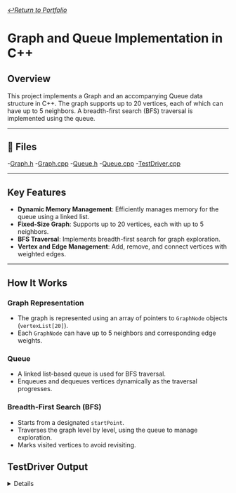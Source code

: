 ###### [↩️Return to Portfolio](https://github.com/EricDelgado993/Portfolio)
# Graph and Queue Implementation in C++

## Overview
This project implements a Graph and an accompanying Queue data structure in C++. The graph supports up to 20 vertices, each of which can have up to 5 neighbors. A breadth-first search (BFS) traversal is implemented using the queue.

---

## 📂 **Files**
  -[Graph.h](https://github.com/EricDelgado993/Graph/blob/master/Graph/Graph.h)
  -[Graph.cpp](https://github.com/EricDelgado993/Graph/blob/master/Graph/Graph.cpp)
  -[Queue.h](https://github.com/EricDelgado993/Graph/blob/master/Graph/Queue.h)
  -[Queue.cpp](https://github.com/EricDelgado993/Graph/blob/master/Graph/Queue.cpp)
  -[TestDriver.cpp](https://github.com/EricDelgado993/Graph/blob/master/Graph/TestDriver.cpp)

---

## Key Features
- **Dynamic Memory Management**: Efficiently manages memory for the queue using a linked list.
- **Fixed-Size Graph**: Supports up to 20 vertices, each with up to 5 neighbors.
- **BFS Traversal**: Implements breadth-first search for graph exploration.
- **Vertex and Edge Management**: Add, remove, and connect vertices with weighted edges.

---

## How It Works

### Graph Representation
- The graph is represented using an array of pointers to `GraphNode` objects (`vertexList[20]`).
- Each `GraphNode` can have up to 5 neighbors and corresponding edge weights.

### Queue
- A linked list-based queue is used for BFS traversal.
- Enqueues and dequeues vertices dynamically as the traversal progresses.

### Breadth-First Search (BFS)
- Starts from a designated `startPoint`.
- Traverses the graph level by level, using the queue to manage exploration.
- Marks visited vertices to avoid revisiting.

## TestDriver Output
<details>
  
```
Adding Vertex 0: Pass
Adding Vertex 1: Pass
Adding Vertex 2: Pass
Adding Vertex 3: Pass
Adding Vertex 4: Pass
Adding Duplicate Vertex 0: Pass
Adding Edge (0, 4): Pass
Adding Edge (0, 1): Pass
Adding Edge (0, 3): Pass
Adding Edge (1, 2): Pass
Adding Edge (1, 3): Pass
Adding Edge (2, 3): Pass
Adding Edge (3, 4): Pass
Searching for Vertex 3: Pass
Searching for Vertex 5: Fail
BFS to Find Vertex 2: Pass
BFS to Find Vertex 5: Fail
Testing isEmpty() after adding vertices: Pass
Removing Vertex 3: Pass
Removing Vertex 3 Again: Fail
Searching for Removed Vertex 3: Fail
```

</details>
